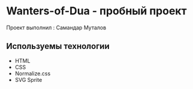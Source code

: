 # Wanters-of-Dua - пробный проект 
Проект выполнил : Самандар Муталов

## Используемы технологии
- HTML
- CSS
- Normalize.css
- SVG Sprite
